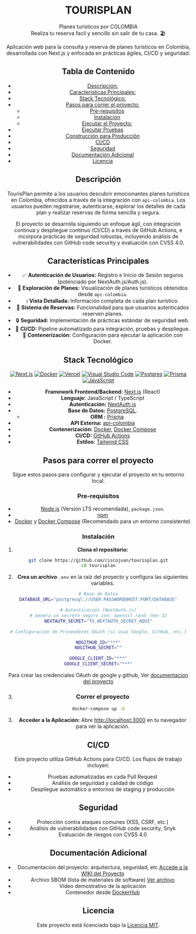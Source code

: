 # <center>TOURISPLAN </center>

 <center>Planes turisticos por COLOMBIA 
 <center>Realiza tu reserva facil y sencillo sin salir de tu casa.  🏖️

Aplicación web para la consulta y reserva de planes turísticos en Colombia, desarrollada con Next.js y enfocada en prácticas ágiles, CI/CD y seguridad.

## Tabla de Contenido

- [Descripción:](#descripción)
- [Características Principales:](#características-principales)
- [Stack Tecnológico:](#stack-tecnológico)
- [Pasos para correr el proyecto:](#pasos-para-correr-el-proyecto)
  - [Pre-requisitos](#pre-requisitos)
  - [Instalación](#instalación)
  - [Ejecutar el Proyecto:](#correr-el-proyecto)
- [Ejecutar Pruebas](#ejecutar-pruebas)
- [Construcción para Producción](#construcción-para-producción)
- [CI/CD](#cicd)
- [Seguridad](#seguridad)
- [Documentación Adicional](#documentación-adicional)
- [Licencia](#licencia)

## Descripción

TourisPlan permite a los usuarios descubrir emocionantes planes turísticos en Colombia, ofrecidos a través de la integración con `api-colombia`. Los usuarios pueden registrarse, autenticarse, explorar los detalles de cada plan y realizar reservas de forma sencilla y segura.

El proyecto se desarrolla siguiendo un enfoque ágil, con integración continua y despliegue continuo (CI/CD) a través de GitHub Actions, e incorpora prácticas de seguridad robustas, incluyendo análisis de vulnerabilidades con GitHub code security y evaluación con CVSS 4.0.

## Características Principales

- ✅ **Autenticación de Usuarios:** Registro e Inicio de Sesión seguros (potenciado por NextAuth.js/Auth.js).
- 🔎 **Exploración de Planes:** Visualización de planes turísticos obtenidos desde `api-colombia`.
- ℹ️ **Vista Detallada:** Información completa de cada plan turístico.
- 📅 **Sistema de Reservas:** Funcionalidad para que usuarios autenticados reserven planes.
- 🔒 **Seguridad:** Implementación de prácticas estándar de seguridad web.
- 🔄 **CI/CD:** Pipeline automatizado para integración, pruebas y despliegue.
- 🐳 **Contenerización:** Configuración para ejecutar la aplicación con Docker.

## Stack Tecnológico

[![Next.js](https://img.shields.io/badge/Next.js-black?logo=next.js&logoColor=white)](#) [![Docker](https://img.shields.io/badge/Docker-2496ED?logo=docker&logoColor=fff)](#) [![Vercel](https://img.shields.io/badge/Vercel-%23000000.svg?logo=vercel&logoColor=white)](#) [![Visual Studio Code](https://custom-icon-badges.demolab.com/badge/Visual%20Studio%20Code-0078d7.svg?logo=vsc&logoColor=white)](#) [![Postgres](https://img.shields.io/badge/Postgres-%23316192.svg?logo=postgresql&logoColor=white)](#) [![Prisma](https://img.shields.io/badge/Prisma-2D3748?logo=prisma&logoColor=white)](#) [![JavaScript](https://img.shields.io/badge/JavaScript-F7DF1E?logo=javascript&logoColor=000)](#)

- **Framework Frontend/Backend:** [Next.js](https://nextjs.org/) (React)
- **Lenguaje:** JavaScript / TypeScript
- **Autenticación:** [NextAuth.js](https://next-auth.js.org/)
- **Base de Datos:** [PostgreSQL](https://www.postgresql.org/).
  - **ORM :** [Prisma](https://www.prisma.io/)
- **API Externa:** [api-colombia](https://api-colombia.com/)
- **Contenerización:** [Docker](https://www.docker.com/), [Docker Compose](https://docs.docker.com/compose/)
- **CI/CD:** [GitHub Actions](https://github.com/features/actions)
- **Estilos:** [Tailwind CSS](https://tailwindcss.com/)

## Pasos para correr el proyecto

Sigue estos pasos para configurar y ejecutar el proyecto en tu entorno local.

### Pre-requisitos

- [Node.js](https://nodejs.org/) (Versión LTS recomendada), `package.json`.
- [npm](https://www.npmjs.com/)
- [Docker](https://www.docker.com/products/docker-desktop/) y [Docker Compose](https://docs.docker.com/compose/install/) (Recomendado para un entorno consistente)

### Instalación

1.  **Clona el repositorio:**

```bash
git clone https://github.com/ciscojuan/tourisplan.git
cd tourisplan
```

2. **Crea un archivo** `.env` en la raíz del proyecto y configura las siguientes variables.

```bash
# Base de Datos
DATABASE_URL="postgresql://USER:PASSWORD@HOST:PORT/DATABASE"

# Autenticación (NextAuth.js)
# Genera un secreto seguro con: openssl rand -hex 32
NEXTAUTH_SECRET="TU_NEXTAUTH_SECRET_AQUI"

# Configuración de Proveedores OAuth (si usas Google, GitHub, etc.)

NOGITHUB_ID="***"
NOGITHUB_SECRET=""

GOOGLE_CLIENT_ID="***"
GOOGLE_CLIENT_SECRET="***"
```

Para crear las credenciales OAuth de google y github, Ver [documentacion del proyecto](https://github.com/ciscojuan/tourisplan/wiki#configuraci%C3%B3n-de-oauth)

3. ### Correr el proyecto

```bash
docker-compose up -d
```

3. **Acceder a la Aplicación:**
   Abre [http://localhost:3000](http://localhost:3000) en tu navegador para ver la aplicación.

## CI/CD

Este proyecto utiliza GitHub Actions para CI/CD. Los flujos de trabajo incluyen:

- Pruebas automatizadas en cada Pull Request
- Análisis de seguridad y calidad de código
- Despliegue automático a entornos de staging y producción

## Seguridad

- Protección contra ataques comunes (XSS, CSRF, etc.)
- Análisis de vulnerabilidades con GitHub code security, Snyk
- Evaluación de riesgos con CVSS 4.0

## Documentación Adicional

- Documentacion del proyecto: arquitectura, seguridad, etc [Accede a la WIKI del Proyecto](https://github.com/ciscojuan/tourisplan/wiki#configuraci%C3%B3n-de-oauth)
- Archivo SBOM (lista de materiales de software) [Ver archivo](https://github.com/ciscojuan/tourisplan/blob/develop/tourisplan-sbom.json)
- Video demostrativo de la aplicación
- Contenedor desde [DockerHub](https://hub.docker.com/repository/docker/jrami1519/tourisplan/general)

## Licencia

Este proyecto está licenciado bajo la [Licencia MIT](LICENSE).

```

```
